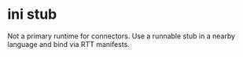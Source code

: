 # ini stub
Not a primary runtime for connectors. Use a runnable stub in a nearby language and bind via RTT manifests.